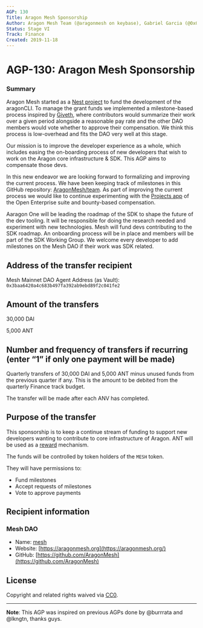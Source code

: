 ```yaml
---
AGP: 130
Title: Aragon Mesh Sponsorship
Author: Aragon Mesh Team (@aragonmesh on keybase), Gabriel Garcia (@0xGabi), Daniel Constantin (@0x6431346e)
Status: Stage VI
Track: Finance
Created: 2019-11-18
---
```


# AGP-130: Aragon Mesh Sponsorship

### Summary

Aragon Mesh started as a [Nest project](https://github.com/aragon/nest/pull/151) to fund the development of the aragonCLI. To manage the grant funds we implemented a milestone-based process inspired by [Giveth](https://giveth.io), where contributors would summarize their work over a given period alongside a reasonable pay rate and the other DAO members would vote whether to approve their compensation. We think this process is low-overhead and fits the DAO very well at this stage.

Our mission is to improve the developer experience as a whole, which includes easing the on-boarding process of new developers that wish to work on the Aragon core infrastructure & SDK. This AGP aims to compensate those devs.

In this new endeavor we are looking forward to formalizing and improving the current process. We have been keeping track of milestones in this GitHub repository: [AragonMesh/team](https://github.com/AragonMesh/team). As part of improving the current process we would like to continue experimenting with the [Projects app](https://github.com/AutarkLabs/open-enterprise/blob/dev/docs/GETTING_STARTED.md#install-the-projects-app) of the Open Enterprise suite and bounty-based compensation.

Aaragon One will be leading the roadmap of the SDK to shape the future of the dev tooling. It will be responsible for doing the research needed and experiment with new technologies. Mesh will fund devs contributing to the SDK roadmap. An onboarding process will be in place and members will be part of the SDK Working Group. We welcome every developer to add milestones on the Mesh DAO if their work was SDK related.

## Address of the transfer recipient

Mesh Mainnet DAO Agent Address (as Vault): `0x3baa6420a4c683b497fa392ab9ebd89f2c041fe2`

## Amount of the transfers

30,000 DAI

5,000 ANT

## Number and frequency of transfers if recurring (enter “1” if only one payment will be made)

Quarterly transfers of 30,000 DAI and 5,000 ANT minus unused funds from the previous quarter if any. This is the amount to be debited from the quarterly Finance track budget.

The transfer will be made after each ANV has completed.

## Purpose of the transfer

This sponsorship is to keep a continue stream of funding to support new developers wanting to contribute to core infrastructure of Aragon. ANT will be used as a [reward](https://www.notion.so/Reward-system-ce1b3893f8a3496b801d88675f9f7250) mechanism.

The funds will be controlled by token holders of the `MESH` token. 

They will have permissions to:

- Fund milestones
- Accept requests of milestones
- Vote to approve payments

## Recipient information

### Mesh DAO

- Name: [mesh](https://mainnet.aragon.org/#/mesh/0x59fc1cce34382a09c35c64c059bbb04b1dad0ea0/)
- Website: [https://aragonmesh.org](https://aragonmesh.org/)
- GitHub: [https://github.com/AragonMesh](https://github.com/AragonMesh)

## License

Copyright and related rights waived via [CC0](https://creativecommons.org/publicdomain/zero/1.0/).

---

**Note**: This AGP was inspired on previous AGPs done by @burrrata and @lkngtn, thanks guys.
